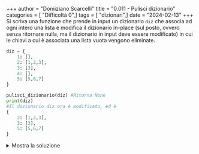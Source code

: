 +++
author = "Domiziano Scarcelli"
title = "0.011 - Pulisci dizionario"
categories = [ "Difficoltà 0",]
tags = [ "dizionari",]
date = "2024-02-13"
+++
Si scriva una funzione che prende in input un dizionario `diz` che associa ad ogni intero una lista e modifica il dizionario in-place (sul posto, ovvero senza ritornare nulla, ma il dizionario in input deve essere modificato) in cui le chiavi a cui è associata una lista vuota vengono eliminate.

```python
diz = {
	1: [],
	2: [1,2,3],
	3: [3],
	4: [],
	5: [5,6,7]
}

pulisci_dizionario(diz) #Ritorna None
print(diz)
#Il dizionario diz ora è modificato, ed è
{
	2: [1,2,3],
	3: [3],
	5: [5,6,7]
}
```

<details>
<summary>Mostra la soluzione</summary>

```python
def pulisci_dizionario(diz):
	for key in diz.copy():
		if diz[key] == []:
			diz.pop(key)
	return
```

</details>
